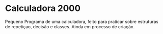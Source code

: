 # Calculadora 2000

Pequeno Programa de uma calculadora, feito para praticar sobre estruturas de repetiçao, decisão e classes.
Ainda em processo de criação.
 
